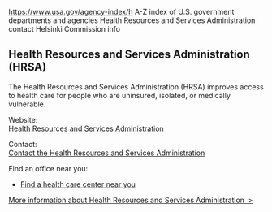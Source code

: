 

https://www.usa.gov/agency-index/h
A-Z index of U.S. government departments and agencies
Health Resources and Services Administration contact
Helsinki Commission info

## Health Resources and Services Administration (HRSA)

The Health Resources and Services Administration (HRSA) improves access to health care for people who are uninsured, isolated, or medically vulnerable.

Website:  
[Health Resources and Services Administration](https://www.hrsa.gov/)

Contact:  
[Contact the Health Resources and Services Administration](https://www.hrsa.gov/about/contact/)

Find an office near you:  
* [Find a health care center near you](https://findahealthcenter.hrsa.gov)

[More information about Health Resources and Services Administration  >](https://www.usa.gov/agencies/health-resources-and-services-administration)
